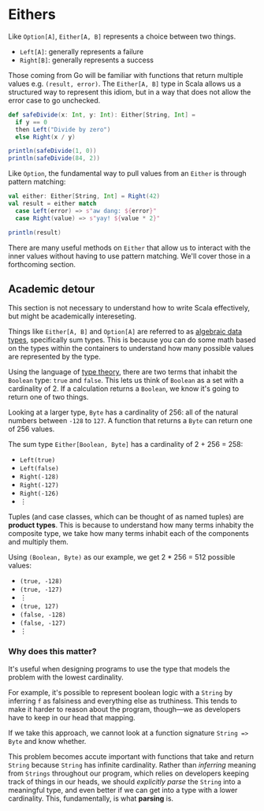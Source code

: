 # Eithers

Like `Option[A]`, `Either[A, B]` represents a choice between two things.

- `Left[A]`: generally represents a failure
- `Right[B]`: generally represents a success

Those coming from Go will be familiar with functions that return multiple
values e.g. `(result, error)`. The `Either[A, B]` type in Scala allows us a
structured way to represent this idiom, but in a way that does not allow the
error case to go unchecked.

```scala
def safeDivide(x: Int, y: Int): Either[String, Int] =
  if y == 0
  then Left("Divide by zero")
  else Right(x / y)

println(safeDivide(1, 0))
println(safeDivide(84, 2))
```

Like `Option`, the fundamental way to pull values from an `Either` is through pattern matching:

```scala
val either: Either[String, Int] = Right(42)
val result = either match
  case Left(error) => s"aw dang: ${error}"
  case Right(value) => s"yay! ${value * 2}"

println(result)
```

There are many useful methods on `Either` that allow us to interact with the
inner values without having to use pattern matching. We'll cover those in a
forthcoming section.


## Academic detour

This section is not necessary to understand how to write Scala effectively,
but might be academically intereseting.

Things like `Either[A, B]` and `Option[A]` are referred to as [algebraic data
types](https://en.wikipedia.org/wiki/Algebraic_data_type), specifically sum
types. This is because you can do some math based on the types within the
containers to understand how many possible values are represented by the type.

Using the language of [type theory](https://en.wikipedia.org/wiki/Type_theory), there are two terms that inhabit the `Boolean` type: `true` and `false`. This lets us think of  `Boolean` as a set with a cardinality of 2. If a calculation returns a `Boolean`, we know it's going to return one of two things.

Looking at a larger type, `Byte` has a cardinality of 256: all of the natural
numbers between `-128` to `127`. A function that returns a `Byte` can return
one of 256 values.

The sum type `Either[Boolean, Byte]` has a cardinality of 2 + 256 = 258:

- `Left(true)`
- `Left(false)`
- `Right(-128)`
- `Right(-127)`
- `Right(-126)`
- ⋮


Tuples (and case classes, which can be thought of as named tuples) are **product types**. This is because to understand how many terms inhabity the composite type, we take how many terms inhabit each of the components and multiply them.

Using `(Boolean, Byte)` as our example, we get 2 * 256 = 512 possible values:

- `(true, -128)`
- `(true, -127)`
- ⋮
- `(true, 127)`
- `(false, -128)`
- `(false, -127)`
- ⋮

### Why does this matter?

It's useful when designing programs to use the type that models the problem with the lowest cardinality.

For example, it's possible to represent boolean logic with a `String` by
inferring `f` as falsiness and everything else as truthiness. This tends to
make it harder to reason about the program, though—we as developers have to
keep in our head that mapping.

If we take this approach, we cannot look at a function signature `String =>
Byte` and know whether.

This problem becomes accute important with functions that take and return
`String` because `String` has infinite cardinality. Rather than _inferring_
meaning from `Strings` throughout our program, which relies on developers
keeping track of things in our heads, we should _explicitly parse_ the
`String` into a meaningful type, and even better if we can get into a type
with a lower cardinality. This, fundamentally, is what **parsing** is.
